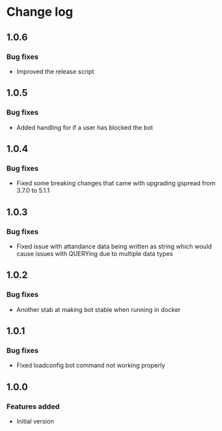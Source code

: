 # Change log
## 1.0.6
### Bug fixes
- Improved the release script

## 1.0.5
### Bug fixes
- Added handling for if a user has blocked the bot

## 1.0.4
### Bug fixes
- Fixed some breaking changes that came with upgrading gspread from 3.7.0 to 5.1.1

## 1.0.3
### Bug fixes
- Fixed issue with attandance data being written as string which would cause issues with QUERYing due to multiple data types

## 1.0.2
### Bug fixes
- Another stab at making bot stable when running in docker

## 1.0.1
### Bug fixes
- Fixed loadconfig bot command not working properly

## 1.0.0
### Features added
- Initial version
